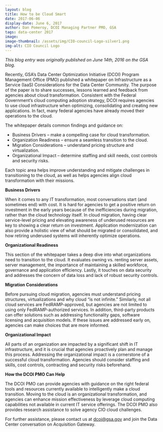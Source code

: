 ```yaml
---
layout: blog
title: How to be Cloud Smart
date: 2017-06-06
display-date: June 6, 2017
author: Dan Pomeroy, DCOI Managing Partner PMO, GSA
tags: data-center 2017
image:
image-thumbnail: /assets/img/CIO-council-Logo-silver1.png
img-alt: CIO Council Logo
---
```

_This blog entry was originally published on June 14th, 2016 on the GSA blog._

Recently, GSA’s Data Center Optimization Initiative (DCOI) Program Management Office (PMO) published a whitepaper on Infrastructure as a Service (IaaS) Considerations for the Data Center Community. The purpose of the paper is to share successes, lessons learned and feedback from agencies about cloud transformation. Consistent with the Federal Government’s cloud computing adoption strategy, DCOI requires agencies to use cloud infrastructure when optimizing, consolidating and creating new applications. In fact, many federal agencies have already moved their operations to the cloud.

The whitepaper details common findings and guidance on:
* Business Drivers – make a compelling case for cloud transformation.
* Organization Readiness – ensure a seamless transition to the cloud.
* Migration Considerations – understand pricing structure and virtualization.
* Organizational Impact – determine staffing and skill needs, cost controls and security risks.

Each topic area helps improve understanding and mitigate challenges in transitioning to the cloud, as well as helps agencies align cloud transformation with their missions.

**Business Drivers**

When it comes to any IT transformation, most conversations start (and sometimes end) with cost. It is hard for agencies to get a positive return on investment in the early years because of the inefficiencies during migration, rather than the cloud technology itself. In cloud migration, having clear service-level pricing and elevating awareness of underused resources are key to showing a clear return on investment. Application modernization can also provide a holistic view of what should be migrated or consolidated, and how retiring underused systems will inherently optimize operations.

**Organizational Readiness**

This section of the whitepaper takes a deep dive into what organizations need to transition to the cloud. It evaluates owning vs. renting server assets, server management, the importance of maintaining a skilled workforce, governance and application efficiency. Lastly, it touches on data security and addresses the concern of data loss and lack of robust security controls.

**Migration Considerations**

Before pursuing cloud migration, agencies must understand pricing structures, virtualizations and why cloud “is not infinite.” Similarly, not all cloud services are FedRAMP-approved, but agencies are not limited to using only FedRAMP-authorized services. In addition, third-party products can offer solutions such as addressing functionality gaps, software licensing and acquisition models. If these issues are addressed early on, agencies can make choices that are more informed.

**Organizational Impact**

All parts of an organization are impacted by a significant shift in IT infrastructure, and it is crucial that agencies proactively plan and manage this process. Addressing the organizational impact is a cornerstone of a successful cloud transformation. Agencies should consider staffing and skills, cost controls, contracting and security risks beforehand.

**How the DCOI PMO Can Help**

The DCOI PMO can provide agencies with guidance on the right federal tools and resources currently available to intelligently make a cloud transition. Moving to the cloud is an organizational transformation, and agencies can enhance mission effectiveness by leverage cloud computing capabilities not available in current IT service offerings. The DCOI PMO also provides research assistance to solve agency CIO cloud challenges.

For further assistance, please contact us at [dcoi@gsa.gov](mailto:dcoi@gsa.gov) and join the Data Center conversation on Acquisition Gateway.
